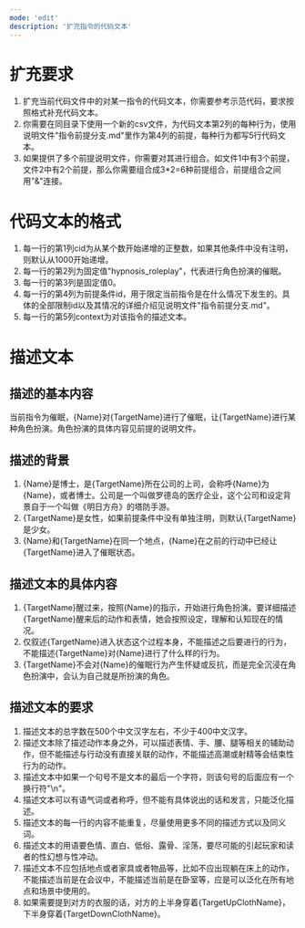 ```yaml
---
mode: 'edit'
description: '扩充指令的代码文本'
---
```

# 扩充要求
1. 扩充当前代码文件中的对某一指令的代码文本，你需要参考示范代码，要求按照格式补充代码文本。
2. 你需要在同目录下使用一个新的csv文件，为代码文本第2列的每种行为，使用说明文件"指令前提分支.md"里作为第4列的前提，每种行为都写5行代码文本。
4. 如果提供了多个前提说明文件，你需要对其进行组合。如文件1中有3个前提，文件2中有2个前提，那么你需要组合成3*2=6种前提组合，前提组合之间用"&"连接。
# 代码文本的格式
1. 每一行的第1列cid为从某个数开始递增的正整数，如果其他条件中没有注明，则默认从1000开始递增。
2. 每一行的第2列为固定值"hypnosis_roleplay"，代表进行角色扮演的催眠。
3. 每一行的第3列是固定值0。
4. 每一行的第4列为前提条件id，用于限定当前指令是在什么情况下发生的。具体的全部限制id以及其情况的详细介绍见说明文件"指令前提分支.md"。
5. 每一行的第5列context为对该指令的描述文本。
# 描述文本
## 描述的基本内容
当前指令为催眠，{Name}对{TargetName}进行了催眠，让{TargetName}进行某种角色扮演。角色扮演的具体内容见前提的说明文件。
## 描述的背景
1. {Name}是博士，是{TargetName}所在公司的上司，会称呼{Name}为{Name}，或者博士。公司是一个叫做罗德岛的医疗企业，这个公司和设定背景自于一个叫做《明日方舟》的塔防手游。
2. {TargetName}是女性，如果前提条件中没有单独注明，则默认{TargetName}是少女。
3. {Name}和{TargetName}在同一个地点，{Name}在之前的行动中已经让{TargetName}进入了催眠状态。
## 描述文本的具体内容
1. {TargetName}醒过来，按照{Name}的指示，开始进行角色扮演。要详细描述{TargetName}醒来后的动作和表情，她会按照设定，理解和认知现在的情况。
2. 仅叙述{TargetName}进入状态这个过程本身，不能描述之后要进行的行为，不能描述{TargetName}对{Name}进行了什么样的行为。
3. {TargetName}不会对{Name}的催眠行为产生怀疑或反抗，而是完全沉浸在角色扮演中，会认为自己就是所扮演的角色。
## 描述文本的要求
1. 描述文本的总字数在500个中文汉字左右，不少于400中文汉字。
2. 描述文本除了描述动作本身之外，可以描述表情、手、腰、腿等相关的辅助动作，但不能描述与行动没有直接关联的动作，不能描述高潮或射精等会结束性行为的动作。
3. 描述文本中如果一个句号不是文本的最后一个字符，则该句号的后面应有一个换行符"\n"。
4. 描述文本可以有语气词或者称呼，但不能有具体说出的话和发言，只能泛化描述。
5. 描述文本的每一行的内容不能重复，尽量使用更多不同的描述方式以及同义词。
6. 描述文本的用语要色情、直白、低俗、露骨、淫荡，要尽可能的引起玩家和读者的性幻想与性冲动。
7. 描述文本不应包括地点或者家具或者物品等，比如不应出现躺在床上的动作，不能描述当前是在会议中，不能描述当前是在卧室等，应是可以泛化在所有地点和场景中使用的。
8. 如果需要提到对方的衣服的话，对方的上半身穿着{TargetUpClothName}，下半身穿着{TargetDownClothName}。
